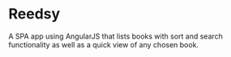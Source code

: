# Reedsy
A SPA app using AngularJS that lists books with sort and search functionality as well as a quick view of any chosen book.


